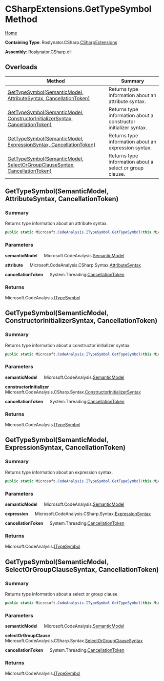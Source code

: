 # CSharpExtensions\.GetTypeSymbol Method

[Home](../../../../README.md)

**Containing Type**: Roslynator\.CSharp\.[CSharpExtensions](../README.md)

**Assembly**: Roslynator\.CSharp\.dll

## Overloads

| Method | Summary |
| ------ | ------- |
| [GetTypeSymbol(SemanticModel, AttributeSyntax, CancellationToken)](#Roslynator_CSharp_CSharpExtensions_GetTypeSymbol_Microsoft_CodeAnalysis_SemanticModel_Microsoft_CodeAnalysis_CSharp_Syntax_AttributeSyntax_System_Threading_CancellationToken_) | Returns type information about an attribute syntax\. |
| [GetTypeSymbol(SemanticModel, ConstructorInitializerSyntax, CancellationToken)](#Roslynator_CSharp_CSharpExtensions_GetTypeSymbol_Microsoft_CodeAnalysis_SemanticModel_Microsoft_CodeAnalysis_CSharp_Syntax_ConstructorInitializerSyntax_System_Threading_CancellationToken_) | Returns type information about a constructor initializer syntax\. |
| [GetTypeSymbol(SemanticModel, ExpressionSyntax, CancellationToken)](#Roslynator_CSharp_CSharpExtensions_GetTypeSymbol_Microsoft_CodeAnalysis_SemanticModel_Microsoft_CodeAnalysis_CSharp_Syntax_ExpressionSyntax_System_Threading_CancellationToken_) | Returns type information about an expression syntax\. |
| [GetTypeSymbol(SemanticModel, SelectOrGroupClauseSyntax, CancellationToken)](#Roslynator_CSharp_CSharpExtensions_GetTypeSymbol_Microsoft_CodeAnalysis_SemanticModel_Microsoft_CodeAnalysis_CSharp_Syntax_SelectOrGroupClauseSyntax_System_Threading_CancellationToken_) | Returns type information about a select or group clause\. |

## GetTypeSymbol\(SemanticModel, AttributeSyntax, CancellationToken\) <a name="Roslynator_CSharp_CSharpExtensions_GetTypeSymbol_Microsoft_CodeAnalysis_SemanticModel_Microsoft_CodeAnalysis_CSharp_Syntax_AttributeSyntax_System_Threading_CancellationToken_"></a>

### Summary

Returns type information about an attribute syntax\.

```csharp
public static Microsoft.CodeAnalysis.ITypeSymbol GetTypeSymbol(this Microsoft.CodeAnalysis.SemanticModel semanticModel, Microsoft.CodeAnalysis.CSharp.Syntax.AttributeSyntax attribute, System.Threading.CancellationToken cancellationToken = default)
```

### Parameters

**semanticModel** &emsp; Microsoft\.CodeAnalysis\.[SemanticModel](https://docs.microsoft.com/en-us/dotnet/api/microsoft.codeanalysis.semanticmodel)

**attribute** &emsp; Microsoft\.CodeAnalysis\.CSharp\.Syntax\.[AttributeSyntax](https://docs.microsoft.com/en-us/dotnet/api/microsoft.codeanalysis.csharp.syntax.attributesyntax)

**cancellationToken** &emsp; System\.Threading\.[CancellationToken](https://docs.microsoft.com/en-us/dotnet/api/system.threading.cancellationtoken)

### Returns

Microsoft\.CodeAnalysis\.[ITypeSymbol](https://docs.microsoft.com/en-us/dotnet/api/microsoft.codeanalysis.itypesymbol)

## GetTypeSymbol\(SemanticModel, ConstructorInitializerSyntax, CancellationToken\) <a name="Roslynator_CSharp_CSharpExtensions_GetTypeSymbol_Microsoft_CodeAnalysis_SemanticModel_Microsoft_CodeAnalysis_CSharp_Syntax_ConstructorInitializerSyntax_System_Threading_CancellationToken_"></a>

### Summary

Returns type information about a constructor initializer syntax\.

```csharp
public static Microsoft.CodeAnalysis.ITypeSymbol GetTypeSymbol(this Microsoft.CodeAnalysis.SemanticModel semanticModel, Microsoft.CodeAnalysis.CSharp.Syntax.ConstructorInitializerSyntax constructorInitializer, System.Threading.CancellationToken cancellationToken = default)
```

### Parameters

**semanticModel** &emsp; Microsoft\.CodeAnalysis\.[SemanticModel](https://docs.microsoft.com/en-us/dotnet/api/microsoft.codeanalysis.semanticmodel)

**constructorInitializer** &emsp; Microsoft\.CodeAnalysis\.CSharp\.Syntax\.[ConstructorInitializerSyntax](https://docs.microsoft.com/en-us/dotnet/api/microsoft.codeanalysis.csharp.syntax.constructorinitializersyntax)

**cancellationToken** &emsp; System\.Threading\.[CancellationToken](https://docs.microsoft.com/en-us/dotnet/api/system.threading.cancellationtoken)

### Returns

Microsoft\.CodeAnalysis\.[ITypeSymbol](https://docs.microsoft.com/en-us/dotnet/api/microsoft.codeanalysis.itypesymbol)

## GetTypeSymbol\(SemanticModel, ExpressionSyntax, CancellationToken\) <a name="Roslynator_CSharp_CSharpExtensions_GetTypeSymbol_Microsoft_CodeAnalysis_SemanticModel_Microsoft_CodeAnalysis_CSharp_Syntax_ExpressionSyntax_System_Threading_CancellationToken_"></a>

### Summary

Returns type information about an expression syntax\.

```csharp
public static Microsoft.CodeAnalysis.ITypeSymbol GetTypeSymbol(this Microsoft.CodeAnalysis.SemanticModel semanticModel, Microsoft.CodeAnalysis.CSharp.Syntax.ExpressionSyntax expression, System.Threading.CancellationToken cancellationToken = default)
```

### Parameters

**semanticModel** &emsp; Microsoft\.CodeAnalysis\.[SemanticModel](https://docs.microsoft.com/en-us/dotnet/api/microsoft.codeanalysis.semanticmodel)

**expression** &emsp; Microsoft\.CodeAnalysis\.CSharp\.Syntax\.[ExpressionSyntax](https://docs.microsoft.com/en-us/dotnet/api/microsoft.codeanalysis.csharp.syntax.expressionsyntax)

**cancellationToken** &emsp; System\.Threading\.[CancellationToken](https://docs.microsoft.com/en-us/dotnet/api/system.threading.cancellationtoken)

### Returns

Microsoft\.CodeAnalysis\.[ITypeSymbol](https://docs.microsoft.com/en-us/dotnet/api/microsoft.codeanalysis.itypesymbol)

## GetTypeSymbol\(SemanticModel, SelectOrGroupClauseSyntax, CancellationToken\) <a name="Roslynator_CSharp_CSharpExtensions_GetTypeSymbol_Microsoft_CodeAnalysis_SemanticModel_Microsoft_CodeAnalysis_CSharp_Syntax_SelectOrGroupClauseSyntax_System_Threading_CancellationToken_"></a>

### Summary

Returns type information about a select or group clause\.

```csharp
public static Microsoft.CodeAnalysis.ITypeSymbol GetTypeSymbol(this Microsoft.CodeAnalysis.SemanticModel semanticModel, Microsoft.CodeAnalysis.CSharp.Syntax.SelectOrGroupClauseSyntax selectOrGroupClause, System.Threading.CancellationToken cancellationToken = default)
```

### Parameters

**semanticModel** &emsp; Microsoft\.CodeAnalysis\.[SemanticModel](https://docs.microsoft.com/en-us/dotnet/api/microsoft.codeanalysis.semanticmodel)

**selectOrGroupClause** &emsp; Microsoft\.CodeAnalysis\.CSharp\.Syntax\.[SelectOrGroupClauseSyntax](https://docs.microsoft.com/en-us/dotnet/api/microsoft.codeanalysis.csharp.syntax.selectorgroupclausesyntax)

**cancellationToken** &emsp; System\.Threading\.[CancellationToken](https://docs.microsoft.com/en-us/dotnet/api/system.threading.cancellationtoken)

### Returns

Microsoft\.CodeAnalysis\.[ITypeSymbol](https://docs.microsoft.com/en-us/dotnet/api/microsoft.codeanalysis.itypesymbol)

